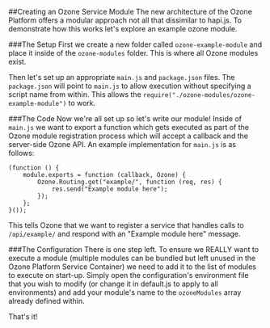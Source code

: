 ##Creating an Ozone Service Module
The new architecture of the Ozone Platform offers a modular approach not all that dissimilar to hapi.js. To demonstrate how this works let's explore an example ozone module.

###The Setup
First we create a new folder called ```ozone-example-module``` and place it inside of the ```ozone-modules``` folder. This is where all Ozone modules exist.

Then let's set up an appropriate ```main.js``` and ```package.json``` files. The ```package.json``` will point to ```main.js``` to allow execution without specifying a script name from within. This allows the ```require("./ozone-modules/ozone-example-module")``` to work.

###The Code
Now we're all set up so let's write our module! Inside of ```main.js``` we want to export a function which gets executed as part of the Ozone module registration process which will accept a callback and the server-side Ozone API. An example implementation for ```main.js``` is as follows:

```
(function () {
    module.exports = function (callback, Ozone) {
        Ozone.Routing.get("example/", function (req, res) {
            res.send("Example module here");
        });
    };
}());
```

This tells Ozone that we want to register a service that handles calls to ```/api/example/``` and respond with an "Example module here" message.

###The Configuration
There is one step left. To ensure we REALLY want to execute a module (multiple modules can be bundled but left unused in the Ozone Platform Service Container) we need to add it to the list of modules to execute on start-up. Simply open the configuration's environment file that you wish to modify (or change it in default.js to apply to all environments) and add your module's name to the ```ozoneModules``` array already defined within.

That's it!

